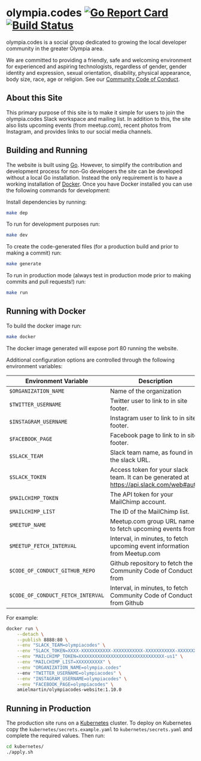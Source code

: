 # olympia.codes [![Go Report Card](https://goreportcard.com/badge/github.com/olympiacodes/website)](https://goreportcard.com/report/github.com/olympiacodes/website) [![Build Status](https://travis-ci.org/olympiacodes/website.svg?branch=master)](https://travis-ci.org/olympiacodes/website)

olympia.codes is a social group dedicated to growing the local developer community in the greater Olympia area.

We are committed to providing a friendly, safe and welcoming environment for experienced and aspiring technologists, regardless of gender, gender identity and expression, sexual orientation, disability, physical appearance, body size, race, age or religion. See our [Community Code of Conduct][coc].

## About this Site

This primary purpose of this site is to make it simple for users to join the olympia.codes Slack workspace and mailing list. In addition to this, the site also lists upcoming events (from meetup.com), recent photos from Instagram, and provides links to our social media channels.

## Building and Running

The website is built using [Go][go]. However, to simplify the contribution and development process for non-Go developers the site can be developed without a local Go installation. Instead the only requirement is to have a working installation of [Docker][docker]. Once you have Docker installed you can use the following commands for
development:

Install dependencies by running:

```sh
make dep
```

To run for development purposes run:

```sh
make dev
```

To create the code-generated files (for a production build and prior to making
a commit) run:

```sh
make generate
```

To run in production mode (always test in production mode prior to making
commits and pull requests!) run:

```sh
make run
```

## Running with Docker

To build the docker image run:

```sh
make docker
```

The docker image generated will expose port 80 running the website.

Additional configuration options are controlled through the following environment variables:

| Environment Variable              | Description                                                                              | Default Value                       |
| --------------------------------- | ---------------------------------------------------------------------------------------- | ----------------------------------- |
| `$ORGANIZATION_NAME`              | Name of the organization                                                                 | `"olympia.codes"`                |
| `$TWITTER_USERNAME`               | Twitter user to link to in site footer.                                                  | `""`                                |
| `$INSTAGRAM_USERNAME`             | Instagram user to link to in site footer.                                                | `""`                                |
| `$FACEBOOK_PAGE`                  | Facebook page to link to in site footer.                                                 | `""`                                |
| `$SLACK_TEAM`                     | Slack team name, as found in the slack URL.                                              | `""`                                |
| `$SLACK_TOKEN`                    | Access token for your slack team. It can be generated at https://api.slack.com/web#auth. | `""`                                |
| `$MAILCHIMP_TOKEN`                | The API token for your MailChimp account.                                                | `""`                                |
| `$MAILCHIMP_LIST`                 | The ID of the MailChimp list.                                                            | `""`                                |
| `$MEETUP_NAME`                    | Meetup.com group URL name to fetch upcoming events from.                                 | `""`                                |
| `$MEETUP_FETCH_INTERVAL`          | Interval, in minutes, to fetch upcoming event information from Meetup.com                | `30`                                |
| `$CODE_OF_CONDUCT_GITHUB_REPO`    | Github repository to fetch the Community Code of Conduct from                            | `"olympiacodes/code-of-conduct"` |
| `$CODE_OF_CONDUCT_FETCH_INTERVAL` | Interval, in minutes, to fetch Community Code of Conduct from Github                     | `30`                                |

For example:

```sh
docker run \
    --detach \
    --publish 8888:80 \
    --env "SLACK_TEAM=olympiacodes" \
    --env "SLACK_TOKEN=XXXX-XXXXXXXXXXX-XXXXXXXXXXX-XXXXXXXXXXX-XXXXXXXXXX" \
    --env "MAILCHIMP_TOKEN=XXXXXXXXXXXXXXXXXXXXXXXXXXXXXXXX-us1" \
    --env "MAILCHIMP_LIST=XXXXXXXXXX" \
    --env "ORGANIZATION_NAME=olympia.codes"
    --env "TWITTER_USERNAME=olympiacodes" \
    --env "INSTAGRAM_USERNAME=olympiacodes" \
    --env "FACEBOOK_PAGE=olympiacodes" \
    amielmartin/olympiacodes-website:1.10.0
```

## Running in Production

The production site runs on a [Kubernetes][k8s] cluster. To deploy on Kubernetes copy the `kubernetes/secrets.example.yaml` to `kubernetes/secrets.yaml` and complete the required values. Then run:

```sh
cd kubernetes/
./apply.sh
```

[coc]: http://olympia.codes/code-of-conduct
[go]: http://www.golang.org
[docker]: https://www.docker.com/products/docker-desktop
[k8s]: http://kubernetes.io

